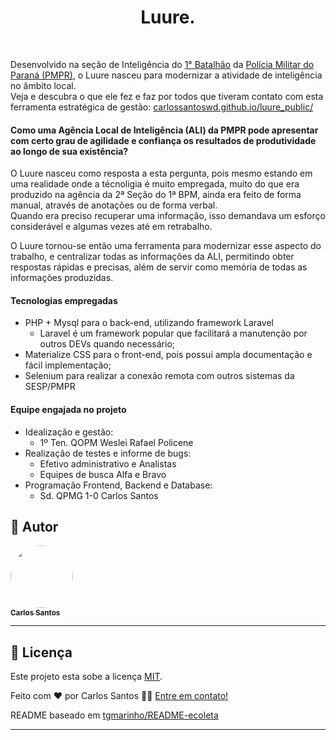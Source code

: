 <h1 align="center">Luure.</h1>
<br />

Desenvolvido na seção de Inteligência do [1° Batalhão](http://www.pmpr.pr.gov.br/1BPM) da [Polícia Militar do Paraná (PMPR)](http://www.pmpr.pr.gov.br/), o Luure nasceu para modernizar a atividade de inteligência no âmbito local.
<br />Veja e descubra o que ele fez e faz por todos que tiveram contato com esta ferramenta estratégica de gestão:
   <a target="_blank"  href="https://carlossantoswd.github.io/luure_public/"> carlossantoswd.github.io/luure_public/ </a>

#### Como uma Agência Local de Inteligência (ALI) da PMPR pode apresentar com certo grau de agilidade e confiança  os resultados de produtividade ao longo de sua existência?

<p>
O Luure nasceu como resposta a esta pergunta,
pois mesmo estando em uma realidade onde a técnoligia é muito empregada,
muito do que era produzido na agência da 2ª Seção do 1ª BPM, ainda era feito de forma manual,
através de anotações ou de forma verbal. <br />
Quando era preciso recuperar uma informação, isso demandava um esforço considerável e algumas vezes até em retrabalho.
</p>
<p>
O Luure tornou-se então uma ferramenta para modernizar esse aspecto do trabalho, e centralizar todas as informações da ALI,
permitindo obter respostas rápidas e precisas, além de servir como memória de todas as informações produzidas.
</p>

#### Tecnologias empregadas
- PHP + Mysql para o back-end, utilizando framework Laravel
  - Laravel é um framework popular que facilitará a manutenção por outros DEVs quando necessário;
- Materialize CSS para o front-end, pois possui ampla documentação e fácil implementação;
- Selenium para realizar a conexão remota com outros sistemas da SESP/PMPR

#### Equipe engajada no projeto
- Idealização e gestão:
  - 1º Ten. QOPM Weslei Rafael Policene
- Realização de testes e informe de bugs:
  - Efetivo administrativo e Analistas
  - Equipes de busca Alfa e Bravo
- Programação Frontend, Backend e Database:
  - Sd. QPMG 1-0 Carlos Santos
## 🦸 Autor

<a href="https://bit.ly/carlossantoswd">
 <img style="border-radius: 50%;" src="https://avatars.githubusercontent.com/u/41978568?s=460&u=82d4ecda844a069cf53d14060b1689c5bc22d42f&v=4" width="100px;" alt=""/>
 <br />
 <sub><b>Carlos Santos</b></sub></a>
 <br />

---

## 📝 Licença

Este projeto esta sobe a licença [MIT](./LICENSE).

Feito com ❤️ por Carlos Santos 👋🏽 [Entre em contato!](https://bit.ly/carlossantoswd)

README baseado em [tgmarinho/README-ecoleta](https://github.com/tgmarinho/README-ecoleta/blob/master/README-sem-logo.md)

---
